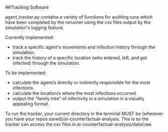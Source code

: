 ##Tracking Software

agent_tracker.py contains a variety of functions for auditing runs which have been completed by the rerunner
using the csv files output by the simulation's logging feature.

Currently implemented: 
- track a specific agent's movements and infection history through the simulation.
- track the history of a specific location (who entered, left, and got infected) through the simulation.

To be implemented: 
- calculate the agent/s directly or indirectly responsible for the most infections.
- calculate the location/s where the most infections occurred.
- output the "family tree" of infectivity in a simulation in a visually appealing format.

To run the tracker, your current directory in the terminal MUST be (wherever you have your repos saved)/ai-counterfactual-analysis.
This is so the tracker can access the csv files in ai-counterfactual-analysis/data/raw.